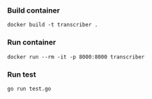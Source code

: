 ### Build container
```
docker build -t transcriber .
```
### Run container
```
docker run --rm -it -p 8000:8000 transcriber
```
### Run test
```
go run test.go
```